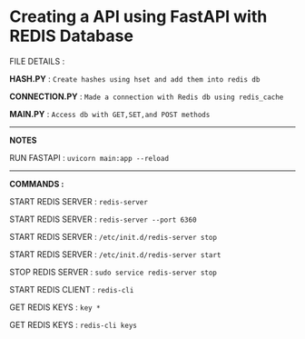 # Creating a API using FastAPI with REDIS Database


FILE DETAILS :

**HASH.PY**       : `Create hashes using hset and add them into redis db`

**CONNECTION.PY** : `Made a connection with Redis db using redis_cache`

**MAIN.PY**       : `Access db with GET,SET,and POST methods`

--------------------------------------------------------------------------------------

**NOTES**

RUN FASTAPI : `uvicorn main:app --reload`

--------------------------------------------------------------------------------------
**COMMANDS :** 

START REDIS SERVER : `redis-server`

START REDIS SERVER : `redis-server --port 6360`

START REDIS SERVER : `/etc/init.d/redis-server stop`

START REDIS SERVER : `/etc/init.d/redis-server start`

STOP REDIS SERVER  : `sudo service redis-server stop`

START REDIS CLIENT : `redis-cli`

GET REDIS KEYS     : `key *`

GET REDIS KEYS     : `redis-cli keys`



